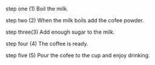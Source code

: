 step one  (1) Boil the milk.

step two  (2) When the milk boils add the cofee powder.

step three(3) Add enough sugar to the milk.

step four (4) The coffee is ready.

step five (5) Pour the cofee to the cup and enjoy drinking.
